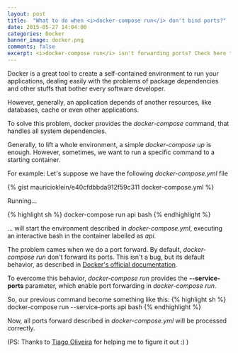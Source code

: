 ```yaml
---
layout: post
title:  "What to do when <i>docker-compose run</i> don't bind ports?"
date: 2015-05-27 14:04:00
categories: Docker
banner_image: docker.png
comments: false
excerpt: <i>docker-compose run</i> isn't forwarding ports? Check here to know how to fix it.
---
```

Docker is a great tool to create a self-contained environment to run your applications, dealing easily with the problems of package dependencies and other stuffs that bother every software developer.

However, generally, an application depends of another resources, like databases, cache or even other applications.

To solve this problem, docker provides the <i>docker-compose</i> command, that handles all system dependencies.

Generally, to lift a whole environment, a simple <i>docker-compose up</i> is enough. However, sometimes, we want to run a specific command to a starting container.

For example:
Let's suppose we have the following <i>docker-compose.yml</i> file

{% gist mauricioklein/e40cfdbbda912f59c311 docker-compose.yml %}

Running...

{% highlight sh %}
docker-compose run api bash
{% endhighlight %}

... will start the environment described in <i>docker-compose.yml</i>, executing an interactive bash in the container labelled as <i>api</i>.

The problem cames when we do a port forward. By default, <i>docker-compose run</i> don't forward its ports. This isn't a bug, but its default behavior, as described in [Docker's official documentation][docker-compose-run-docs].

To evercome this behavior, <i>docker-compose run</i> provides the <b>--service-ports</b> parameter, which enable port forwarding in <i>docker-compose run</i>.

So, our previous command become something like this:
{% highlight sh %}
docker-compose run --service-ports api bash
{% endhighlight %}

Now, all ports forward described in <i>docker-compose.yml</i> will be processed correctly.

(PS: Thanks to [Tiago Oliveira][tiago-page] for helping me to figure it out :) )

[tiago-page]: http://tiagodeoliveira.github.io/
[docker-compose-run-docs]:  https://docs.docker.com/compose/cli/#run
